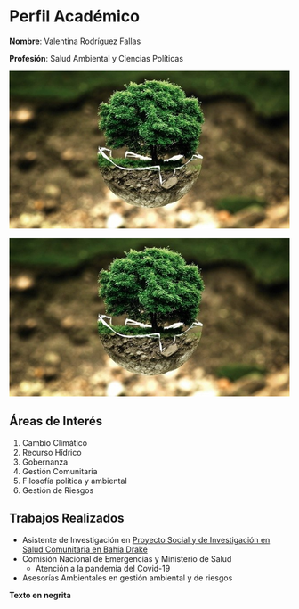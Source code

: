 # Perfil Académico

**Nombre**: Valentina Rodríguez Fallas

**Profesión**: Salud Ambiental y Ciencias Políticas

![](GESTIONAMBIENTAL.jpg)

<img src="GESTIONAMBIENTAL.jpg" alt="GESTIONAMBIENTAL" Stylr="width:100px;height:100px;">

## Áreas de Interés
1. Cambio Climático
2. Recurso Hídrico
3. Gobernanza
4. Gestión Comunitaria
5. Filosofía política y ambiental
6. Gestión de Riesgos

## Trabajos Realizados
- Asistente de Investigación en [Proyecto Social y de Investigación en Salud Comunitaria en Bahía Drake](http://www.estadistica.ucr.ac.cr/index.php/es/actividades/modelos-de-salud)
- Comisión Nacional de Emergencias y Ministerio de Salud 
    * Atención a la pandemia del Covid-19
- Asesorías Ambientales en gestión ambiental y de riesgos

<strong>Texto en negrita </strong>

